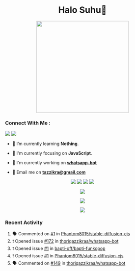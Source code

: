 <h1 align="center">Halo Suhu👋</h1>

<p align="center"><img src="https://avatars.githubusercontent.com/thoriqazzikraa" width="300" height="300"></p>

<h3 align="left">Connect With Me :</h3>
<a href="https://facebook.com/thoriqazzikra"><img src="https://img.icons8.com/color/48/000000/facebook.png"></a> <a href="https://instagram.com/nechlophomeria"><img src="https://img.icons8.com/fluency/48/000000/instagram-new.png"></a>

- 🌱 I’m currently learning **Nothing**.

- 👀 I'm currently focusing on **JavaScript**.

- 📝 I'm currently working on **[whatsapp-bot](https://github.com/Urbaexyz/whatsapp-bot)**

- 📩 Email me on **tazzikra@gmail.com**  


<p align="center">
  <img src="https://img.shields.io/badge/-JavaScript-black?style=flat-square&logo=javascript" />
  <img src="https://img.shields.io/badge/-Node.js-black?style=flat-square&logo=Node.js" />
  <img src="https://img.shields.io/badge/-Git-black?style=flat-square&logo=git" />
  <img src="https://img.shields.io/badge/-GitHub-black?style=flat-square&logo=github" />
</p>

<p align="center">
  <a href="https://github.com/thoriqazzikraa/whatsapp-bot"><img src="https://github-readme-stats-tazzikra-gmailcom.vercel.app/api/pin?username=thoriqazzikraa&repo=whatsapp-bot&bg_color=30,e96443,904e95&title_color=fff&text_color=fff&icon_color=fff&hide_border=true&show_owner=true&show_icons=true" /></a></p>
 
<p align="center"> 
  <img src="https://github-readme-stats-tazzikra-gmailcom.vercel.app/api?username=thoriqazzikraa&bg_color=30,e96443,904e95&title_color=fff&count_private=true&include_all_commits=false&text_color=fff&icon_color=fff&hide_border=true&show_icons=true" /></p>
  
<p align="center">
  <img src="https://github-readme-stats-tazzikra-gmailcom.vercel.app/api/top-langs?username=thoriqazzikraa&bg_color=30,e96443,904e95&title_color=fff&text_color=fff&hide_border=true&show_icons=true&layout=compact" /></p>

### Recent Activity

<!--START_SECTION:activity-->
1. 🗣 Commented on [#1](https://github.com/Phantom8015/stable-diffusion-cjs/issues/1#issuecomment-1633978680) in [Phantom8015/stable-diffusion-cjs](https://github.com/Phantom8015/stable-diffusion-cjs)
2. ❗ Opened issue [#172](https://github.com/thoriqazzikraa/whatsapp-bot/issues/172) in [thoriqazzikraa/whatsapp-bot](https://github.com/thoriqazzikraa/whatsapp-bot)
3. ❗ Opened issue [#1](https://github.com/bapti-off/bapti-funkopop/issues/1) in [bapti-off/bapti-funkopop](https://github.com/bapti-off/bapti-funkopop)
4. ❗ Opened issue [#1](https://github.com/Phantom8015/stable-diffusion-cjs/issues/1) in [Phantom8015/stable-diffusion-cjs](https://github.com/Phantom8015/stable-diffusion-cjs)
5. 🗣 Commented on [#149](https://github.com/thoriqazzikraa/whatsapp-bot/issues/149) in [thoriqazzikraa/whatsapp-bot](https://github.com/thoriqazzikraa/whatsapp-bot)
<!--END_SECTION:activity-->

